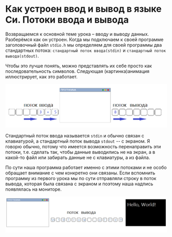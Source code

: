 # Как устроен ввод и вывод в языке Си. Потоки ввода и вывода

Возвращаемся к основной теме урока – вводу и выводу данных. Разберёмся как он устроен. Когда мы подключаем к своей программе заголовочный файл `stdio.h` мы определяем для своей программы два стандартных потока: `стандартный поток ввода(stdin)` и `стандартный поток вывода(stdout)`.

Чтобы это лучше понять, можно представлять их себе просто как последовательность символов. Следующая (картинка)анимация иллюстрирует, как это работает.

![Схема работы потоков ввода и вывода](./streams.png)

Стандартный поток ввода называется `stdin` и обычно связан с клавиатурой, а стандартный поток вывода `stdout` -- с экраном. Я говорю обычно, потому что имеется возможность перенаправить эти потоки, т.е. сделать так, чтобы данные выводились не на экран, а в какой-то файл или забирать данные не с клавиатуры, а из файла.

По сути наша программа работает именно с этими потоками и не особо обращает внимание с чем конкретно они связаны. Если вспомнить программу из первого урока мы по сути отправляли строку в поток вывода, которая была связана с экраном и поэтому наша надпись появлялась на мониторе.

![Пример работы потока вывода](./stdout1.png)